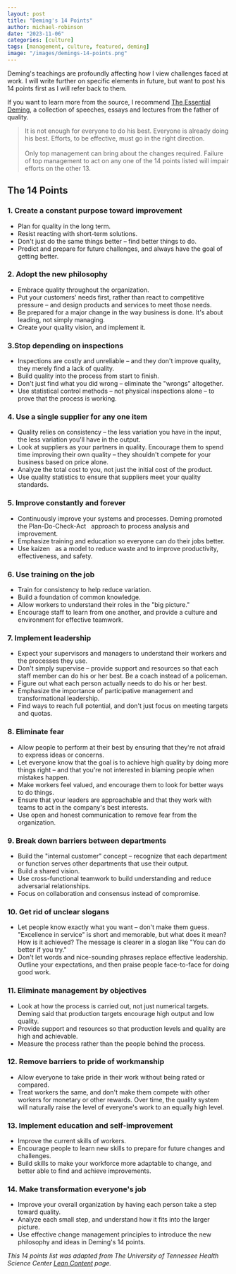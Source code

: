 ```yaml
---
layout: post
title: "Deming's 14 Points"
author: michael-robinson
date: "2023-11-06"
categories: [culture]
tags: [management, culture, featured, deming]
image: "/images/demings-14-points.png"
---
```


Deming's teachings are profoundly affecting how I view challenges faced at work. I will write further on specific elements in future, but want to post his 14 points first as I will refer back to them.

If you want to learn more from the source, I recommend [The Essential Deming](https://deming.org/the-essential-deming-new-book-on-dr-deming-work/), a collection of speeches, essays and lectures from the father of quality.

> It is not enough for everyone to do his best. Everyone is already doing his best. Efforts, to be effective, must go in the right direction.<br/><br/>Only top management can bring about the changes required. Failure of top management to act on any one of the 14 points listed will impair efforts on the other 13.

## The 14 Points

### 1. Create a constant purpose toward improvement

- Plan for quality in the long term.
- Resist reacting with short-term solutions.
- Don't just do the same things better – find better things to do.
- Predict and prepare for future challenges, and always have the goal of getting better.

### 2. Adopt the new philosophy

- Embrace quality throughout the organization.
- Put your customers' needs first, rather than react to competitive pressure – and design products and services to meet those needs.
- Be prepared for a major change in the way business is done. It's about leading, not simply managing.
- Create your quality vision, and implement it.

### 3.Stop depending on inspections

- Inspections are costly and unreliable – and they don't improve quality, they merely find a lack of quality.
- Build quality into the process from start to finish.
- Don't just find what you did wrong – eliminate the "wrongs" altogether.
- Use statistical control methods – not physical inspections alone – to prove that the process is working.

### 4. Use a single supplier for any one item

- Quality relies on consistency – the less variation you have in the input, the less variation you'll have in the output.
- Look at suppliers as your partners in quality. Encourage them to spend time improving their own quality – they shouldn't compete for your business based on price alone.
- Analyze the total cost to you, not just the initial cost of the product.
- Use quality statistics to ensure that suppliers meet your quality standards.

### 5. Improve constantly and forever

- Continuously improve your systems and processes. Deming promoted the Plan-Do-Check-Act   approach to process analysis and improvement.
- Emphasize training and education so everyone can do their jobs better.
- Use kaizen   as a model to reduce waste and to improve productivity, effectiveness, and safety.

### 6. Use training on the job

- Train for consistency to help reduce variation.
- Build a foundation of common knowledge.
- Allow workers to understand their roles in the "big picture."
- Encourage staff to learn from one another, and provide a culture and environment for effective teamwork.

### 7. Implement leadership

- Expect your supervisors and managers to understand their workers and the processes they use.
- Don't simply supervise – provide support and resources so that each staff member can do his or her best. Be a coach instead of a policeman.
- Figure out what each person actually needs to do his or her best.
- Emphasize the importance of participative management and transformational leadership.
- Find ways to reach full potential, and don't just focus on meeting targets and quotas.

### 8. Eliminate fear

- Allow people to perform at their best by ensuring that they're not afraid to express ideas or concerns.
- Let everyone know that the goal is to achieve high quality by doing more things right – and that you're not interested in blaming people when mistakes happen.
- Make workers feel valued, and encourage them to look for better ways to do things.
- Ensure that your leaders are approachable and that they work with teams to act in the company's best interests.
- Use open and honest communication to remove fear from the organization.

### 9. Break down barriers between departments

- Build the "internal customer" concept – recognize that each department or function serves other departments that use their output.
- Build a shared vision.
- Use cross-functional teamwork to build understanding and reduce adversarial relationships.
- Focus on collaboration and consensus instead of compromise.

### 10. Get rid of unclear slogans

- Let people know exactly what you want – don't make them guess. "Excellence in service" is short and memorable, but what does it mean? How is it achieved? The message is clearer in a slogan like "You can do better if you try."
- Don't let words and nice-sounding phrases replace effective leadership. Outline your expectations, and then praise people face-to-face for doing good work.

### 11. Eliminate management by objectives

- Look at how the process is carried out, not just numerical targets. Deming said that production targets encourage high output and low quality.
- Provide support and resources so that production levels and quality are high and achievable.
- Measure the process rather than the people behind the process.

### 12. Remove barriers to pride of workmanship

- Allow everyone to take pride in their work without being rated or compared.
- Treat workers the same, and don't make them compete with other workers for monetary or other rewards. Over time, the quality system will naturally raise the level of everyone's work to an equally high level.

### 13. Implement education and self-improvement

- Improve the current skills of workers.
- Encourage people to learn new skills to prepare for future changes and challenges.
- Build skills to make your workforce more adaptable to change, and better able to find and achieve improvements.

### 14. Make transformation everyone's job

- Improve your overall organization by having each person take a step toward quality.
- Analyze each small step, and understand how it fits into the larger picture.
- Use effective change management principles to introduce the new philosophy and ideas in Deming's 14 points.

_This 14 points list was adapted from The University of Tennessee Health Science Center [Lean Content](https://www.uthsc.edu/its/business-productivity-solutions/lean-uthsc/deming.php) page._
